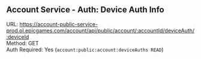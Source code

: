 ## Account Service - Auth: Device Auth Info

URL: https://account-public-service-prod.ol.epicgames.com/account/api/public/account/:accountId/deviceAuth/:deviceId \
Method: GET \
Auth Required: Yes (`account:public:account:deviceAuths READ`)
